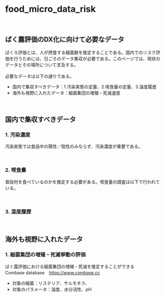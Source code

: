 # food_micro_data_risk
<br />

## ばく露評価のDX化に向けて必要なデータ
ばくろ評価とは、人が摂食する細菌数を推定することである。国内でのリスク評価を行うためには、日ごろのデータ集収が必要である。このページでは、現状のデータとその場所について言及する。<br><br>
必要なデータは以下の通りである。
- 国内で集収すべきデータ：1.汚染実態の定量、2.喫食量の定量、3.温度履歴
- 海外も視野に入れたデータ：細菌集団の増殖・死滅速度

<br />

## 国内で集収すべきデータ
### 1. 汚染濃度
汚染実態では食品中の陽性／陰性のみならず、汚染濃度が重要である。

<br />

### 2. 喫食量
普段何を食べているのかを推定する必要がある。喫食量の調査は以下で行われている。

<br />

### 3. 温度履歴

<br />

## 海外も視野に入れたデータ
### 1. 細菌集団の増殖・死滅挙動の評価
ばく露評価における細菌集団の増殖・死滅を推定することができる<br>
Combase database　https://www.combase.cc<br>
- 対象の細菌：リステリア、サルモネラ、<br>
- 対象のパラメータ：温度、水分活性、pH<br>

<br />
